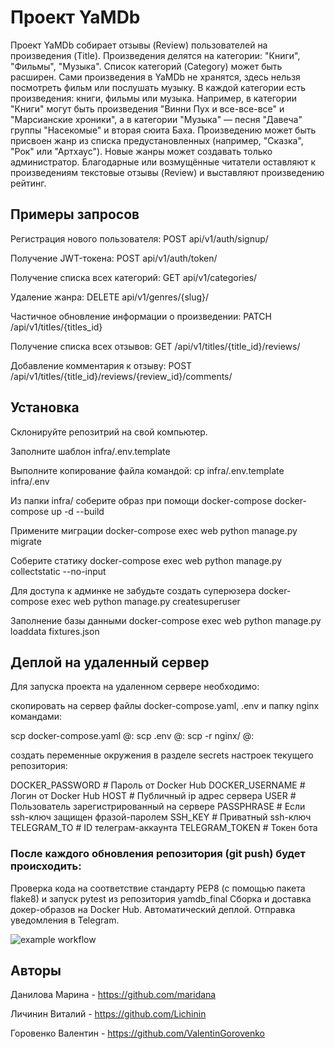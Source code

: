 # Проект YaMDb
Проект YaMDb собирает отзывы (Review) пользователей на произведения (Title). Произведения делятся на категории: "Книги", "Фильмы", "Музыка". Список категорий (Category) может быть расширен.
Сами произведения в YaMDb не хранятся, здесь нельзя посмотреть фильм или послушать музыку.
В каждой категории есть произведения: книги, фильмы или музыка. Например, в категории "Книги" могут быть произведения "Винни Пух и все-все-все" и "Марсианские хроники", а в категории "Музыка" — песня "Давеча" группы "Насекомые" и вторая сюита Баха. Произведению может быть присвоен жанр из списка предустановленных (например, "Сказка", "Рок" или "Артхаус"). Новые жанры может создавать только администратор.
Благодарные или возмущённые читатели оставляют к произведениям текстовые отзывы (Review) и выставляют произведению рейтинг.

## Примеры запросов
Регистрация нового пользователя:
POST api/v1/auth/signup/

Получение JWT-токена:
POST api/v1/auth/token/

Получение списка всех категорий:
GET api/v1/categories/

Удаление жанра:
DELETE api/v1/genres/{slug}/

Частичное обновление информации о произведении:
PATCH /api/v1/titles/{titles_id}

Получение списка всех отзывов:
GET /api/v1/titles/{title_id}/reviews/

Добавление комментария к отзыву:
POST /api/v1/titles/{title_id}/reviews/{review_id}/comments/

## Установка

Склонируйте репозитрий на свой компьютер.

Заполните шаблон infra/.env.template

Выполните копирование файла командой:
cp infra/.env.template infra/.env 

Из папки infra/ соберите образ при помощи docker-compose
docker-compose up -d --build

Примените миграции
docker-compose exec web python manage.py migrate

Соберите статику
docker-compose exec web python manage.py collectstatic --no-input

Для доступа к админке не забудьте создать суперюзера
docker-compose exec web python manage.py createsuperuser

Заполнение базы данными
docker-compose exec web python manage.py loaddata fixtures.json 

## Деплой на удаленный сервер
Для запуска проекта на удаленном сервере необходимо:

скопировать на сервер файлы docker-compose.yaml, .env и папку nginx командами:

scp docker-compose.yaml  <user>@<server-ip>:
scp .env <user>@<server-ip>:
scp -r nginx/ <user>@<server-ip>:

создать переменные окружения в разделе secrets настроек текущего репозитория:

DOCKER_PASSWORD # Пароль от Docker Hub
DOCKER_USERNAME # Логин от Docker Hub
HOST # Публичный ip адрес сервера
USER # Пользователь зарегистрированный на сервере
PASSPHRASE # Если ssh-ключ защищен фразой-паролем
SSH_KEY # Приватный ssh-ключ
TELEGRAM_TO # ID телеграм-аккаунта
TELEGRAM_TOKEN # Токен бота

### После каждого обновления репозитория (git push) будет происходить:

Проверка кода на соответствие стандарту PEP8 (с помощью пакета flake8) и запуск pytest из репозитория yamdb_final
Сборка и доставка докер-образов на Docker Hub.
Автоматический деплой.
Отправка уведомления в Telegram.

![example workflow](https://github.com/ValentinGorovenko/yamdb_final/actions/workflows/yamdb_workflow.yml/badge.svg)

## Авторы 
Данилова Марина - https://github.com/maridana

Личинин Виталий - https://github.com/Lichinin

Горовенко Валентин - https://github.com/ValentinGorovenko
